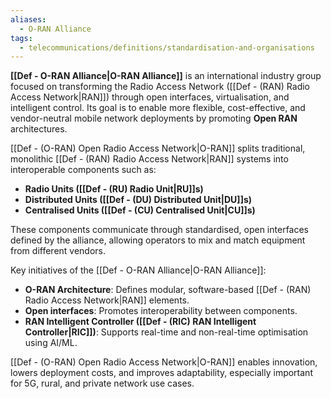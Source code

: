 ```yaml
---
aliases:
  - O-RAN Alliance
tags:
  - telecommunications/definitions/standardisation-and-organisations
---
```


**[[Def - O-RAN Alliance|O-RAN Alliance]]** is an international industry group focused on transforming the Radio Access Network ([[Def - (RAN) Radio Access Network|RAN]]) through open interfaces, virtualisation, and intelligent control. Its goal is to enable more flexible, cost-effective, and vendor-neutral mobile network deployments by promoting **Open RAN** architectures.

[[Def - (O-RAN) Open Radio Access Network|O-RAN]] splits traditional, monolithic [[Def - (RAN) Radio Access Network|RAN]] systems into interoperable components such as:
- **Radio Units ([[Def - (RU) Radio Unit|RU]]s)**
- **Distributed Units ([[Def - (DU) Distributed Unit|DU]]s)**
- **Centralised Units ([[Def - (CU) Centralised Unit|CU]]s)**

These components communicate through standardised, open interfaces defined by the alliance, allowing operators to mix and match equipment from different vendors.

Key initiatives of the [[Def - O-RAN Alliance|O-RAN Alliance]]:
- **O-RAN Architecture**: Defines modular, software-based [[Def - (RAN) Radio Access Network|RAN]] elements.
- **Open interfaces**: Promotes interoperability between components.
- **RAN Intelligent Controller ([[Def - (RIC) RAN Intelligent Controller|RIC]])**: Supports real-time and non-real-time optimisation using AI/ML.

[[Def - (O-RAN) Open Radio Access Network|O-RAN]] enables innovation, lowers deployment costs, and improves adaptability, especially important for 5G, rural, and private network use cases.
